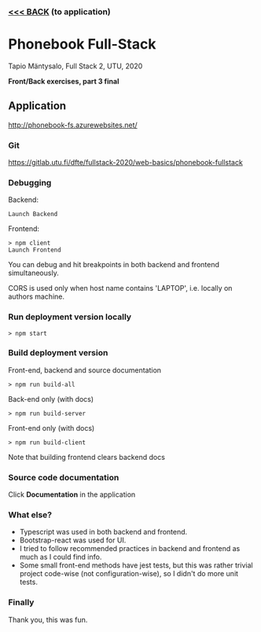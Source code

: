 ### [<<< BACK](http://phonebook-fs.azurewebsites.net/)  (to application)

# Phonebook Full-Stack

Tapio Mäntysalo, Full Stack 2, UTU, 2020

**Front/Back exercises, part 3 final**

## Application
http://phonebook-fs.azurewebsites.net/

### Git
https://gitlab.utu.fi/dfte/fullstack-2020/web-basics/phonebook-fullstack

### Debugging
Backend: 
```
Launch Backend 
```
Frontend: 
```
> npm client
Launch Frontend
```
You can debug and hit breakpoints in both backend and frontend simultaneously.

CORS is used only when host name contains 'LAPTOP', i.e. locally on authors machine.

### Run deployment version locally
```
> npm start
```
### Build deployment version
Front-end, backend and source documentation
```
> npm run build-all
```
Back-end only (with docs)
```
> npm run build-server
```
Front-end only (with docs)
```
> npm run build-client
```
Note that building frontend clears backend docs

### Source code documentation
Click **Documentation** in the application

### What else?
* Typescript was used in both backend and frontend.
* Bootstrap-react was used for UI.
* I tried to follow recommended practices in backend and frontend as much as I could find info.
* Some small front-end methods have jest tests, but this was rather trivial project code-wise (not configuration-wise), so I didn't do more unit tests.

### Finally
Thank you, this was fun.